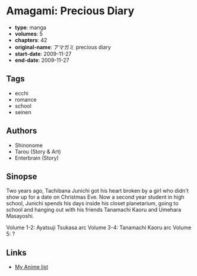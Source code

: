 # Amagami: Precious Diary

-   **type**: manga
-   **volumes**: 5
-   **chapters**: 42
-   **original-name**: アマガミ precious diary
-   **start-date**: 2009-11-27
-   **end-date**: 2009-11-27

## Tags

-   ecchi
-   romance
-   school
-   seinen

## Authors

-   Shinonome
-   Tarou (Story & Art)
-   Enterbrain (Story)

## Sinopse

Two years ago, Tachibana Junichi got his heart broken by a girl who didn't show up for a date on Christmas Eve. Now a second year student in high school, Junichi spends his days inside his closet planetarium, going to school and hanging out with his friends Tanamachi Kaoru and Umehara Masayoshi.

Volume 1-2: Ayatsuji Tsukasa arc
Volume 3-4: Tanamachi Kaoru arc
Volume 5: ?

## Links

-   [My Anime list](https://myanimelist.net/manga/17607/Amagami__Precious_Diary)
